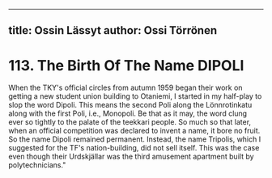 
---
title: Ossin Lässyt
author: Ossi Törrönen
---

    
# 113.  The Birth Of The Name DIPOLI

When the TKY's official circles from autumn 1959 began their work on getting a new student union building to Otaniemi, I started in my half-play to slop the word Dipoli. This means the second Poli along the Lönnrotinkatu along with the first Poli, i.e., Monopoli. Be that as it may, the word clung ever so tightly to the palate of the teekkari people. So much so that later, when an official competition was declared to invent a name, it bore no fruit. So the name Dipoli remained permanent. Instead, the name Tripolis, which I suggested for the TF's nation-building, did not sell itself. This was the case even though their Urdskjällar was the third amusement apartment built by polytechnicians."

